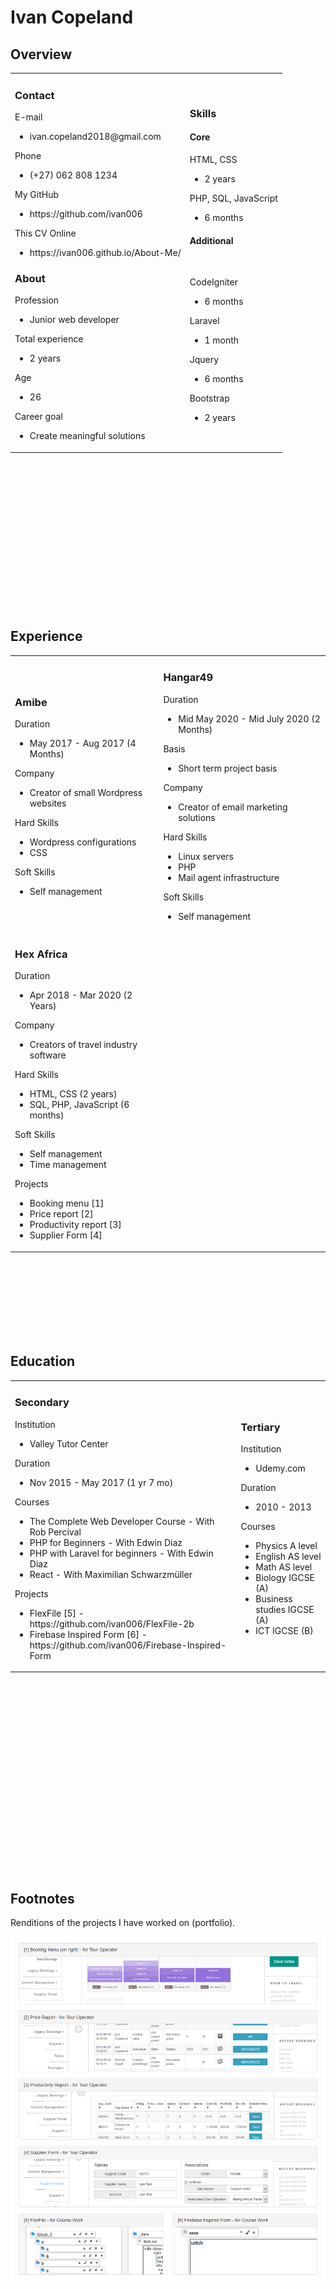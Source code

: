 <h1>Ivan Copeland</h1>
<h2>Overview</h2>
<table>
<tbody>
<tr>
<td>
<h3>Contact</h3>
<p>E-mail</p>
<ul>
<li>ivan.copeland2018@gmail.com</li>
</ul>
<p>Phone</p>
<ul>
<li>(+27) 062 808 1234</li>
</ul>
<p>My GitHub</p>
<ul>
<li>https://github.com/ivan006</li>
</ul>
<p>This CV Online</p>
<ul>
<li>https://ivan006.github.io/About-Me/</li>
</ul>
<h3>About</h3>
<p>Profession</p>
<ul>
<li>Junior web developer</li>
</ul>
<p>Total experience</p>
<ul>
<li>2 years</li>
</ul>
<p>Age</p>
<ul>
<li>26</li>
</ul>
<p>Career goal</p>
<ul>
<li>Create meaningful solutions</li>
</ul>
</td>
<td>
<h3>Skills</h3>
<h4>Core</h4>
<p>HTML, CSS</p>
<ul>
<li>2 years</li>
</ul>
<p>PHP, SQL, JavaScript</p>
<ul>
<li>6 months</li>
</ul>
<h4>Additional</h4>
<br />
<p>CodeIgniter</p>
<ul>
<li>6 months</li>
</ul>
<p>Laravel</p>
<ul>
<li>1 month</li>
</ul>
<p>Jquery</p>
<ul>
<li>6 months</li>
</ul>
<p>Bootstrap</p>
<ul>
<li>2 years</li>
</ul>
</td>
</tr>
</tbody>
</table>
<p><br /><br /><br /><br /><br /><br /><br /><br /><br /><br /><br /><br /><br /><br /></p>
<h2>Experience</h2>
<table>
<tbody>
<tr>
<td>
<h3>Amibe</h3>
<p>Duration</p>
<ul>
<li>May 2017 - Aug 2017 (4 Months)</li>
</ul>
<p>Company</p>
<ul>
<li>Creator of small Wordpress websites</li>
</ul>
<p>Hard Skills</p>
<ul>
<li>Wordpress configurations</li>
<li>CSS</li>
</ul>
<p>Soft Skills</p>
<ul>
<li>Self management</li>
</ul>
</td>
<td>
<h3>Hangar49</h3>
<p>Duration</p>
<ul>
<li>Mid May 2020 - Mid July 2020 (2 Months)</li>
</ul>
<p>Basis</p>
<ul>
<li>Short term project basis</li>
</ul>
<p>Company</p>
<ul>
<li>Creator of email marketing solutions</li>
</ul>
<p>Hard Skills</p>
<ul>
<li>Linux servers</li>
<li>PHP</li>
<li>Mail agent infrastructure</li>
</ul>
<p>Soft Skills</p>
<ul>
<li>Self management</li>
</ul>
</td>
</tr>
<tr>
<td>
<h3>Hex Africa</h3>
<p>Duration</p>
<ul>
<li>Apr 2018 - Mar 2020 (2 Years)</li>
</ul>
<p>Company</p>
<ul>
<li>Creators of travel industry software</li>
</ul>
<p>Hard Skills</p>
<ul>
<li>HTML, CSS (2 years)</li>
<li>SQL, PHP, JavaScript (6 months)</li>
</ul>
<p>Soft Skills</p>
<ul>
<li>Self management</li>
<li>Time management</li>
</ul>
<p>Projects</p>
<ul>
<li>Booking menu [1]</li>
<li>Price report [2]</li>
<li>Productivity report [3]</li>
<li>Supplier Form [4]</li>
</ul>
</td>
</tr>
</tbody>
</table>
<p><br /><br /><br /><br /><br /><br /><br /></p>
<h2>Education</h2>
<table>
<tbody>
<tr>
<td>
<h3>Secondary</h3>
<p>Institution</p>
<ul>
<li>Valley Tutor Center</li>
</ul>
<p>Duration</p>
<ul>
<li>Nov 2015 - May 2017 (1 yr 7 mo)</li>
</ul>
<p>Courses</p>
<ul>
<li>The Complete Web Developer Course - With Rob Percival</li>
<li>PHP for Beginners - With Edwin Diaz</li>
<li>PHP with Laravel for beginners - With Edwin Diaz</li>
<li>React - With Maximilian Schwarzm&uuml;ller</li>
</ul>
<p>Projects</p>
<ul>
<li>FlexFile [5] - https://github.com/ivan006/FlexFile-2b</li>
<li>Firebase Inspired Form [6] - https://github.com/ivan006/Firebase-Inspired-Form</li>
</ul>
</td>
<td>
<h3>Tertiary</h3>
<p>Institution</p>
<ul>
<li>Udemy.com</li>
</ul>
<p>Duration</p>
<ul>
<li>2010 - 2013</li>
</ul>
<p>Courses</p>
<ul>
<li>Physics A level</li>
<li>English AS level</li>
<li>Math AS level</li>
<li>Biology IGCSE (A)</li>
<li>Business studies IGCSE (A)</li>
<li>ICT IGCSE (B)</li>
</ul>
</td>
</tr>
</tbody>
</table>
<p><br /><br /><br /><br /><br /><br /><br /><br /><br /><br /><br /><br /><br /><br /><br /><br /><br /><br /></p>
<h2>Footnotes</h2>
<p>Renditions of the projects I have worked on (portfolio).</p>

<img src='https://raw.githubusercontent.com/ivan006/About-Me/master/files/collage%202.png' />
